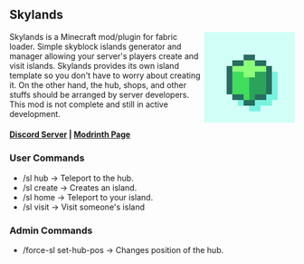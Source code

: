 ## Skylands

<img align="right" width="160" src="src/main/resources/assets/skylands/icon.png">

Skylands is a Minecraft mod/plugin for fabric loader. Simple skyblock islands generator and manager allowing your server's players create and visit islands.
Skylands provides its own island template so you don't have to worry about creating it. On the other hand, the hub, shops, and other stuffs should be arranged by server developers. This mod is not complete and still in active development.

#### [Discord Server](https://discord.gg/DcemWeskeZ) | [Modrinth Page](https://modrinth.com/mod/skylands)

### User Commands
- /sl hub -> Teleport to the hub.
- /sl create -> Creates an island.
- /sl home -> Teleport to your island.
- /sl visit -> Visit someone's island

### Admin Commands
- /force-sl set-hub-pos -> Changes position of the hub.

